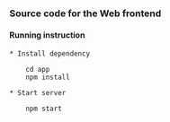 ### Source code for the Web frontend
#### Running instruction
```
* Install dependency

    cd app
    npm install

* Start server

    npm start


